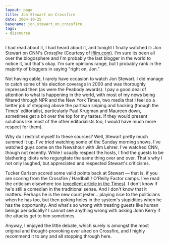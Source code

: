 ```yaml
---
layout: page
title: Jon Stewart on Crossfire
date: 2004-10-25
basename: jon_stewart_on_crossfire
tags:
- discourse
---
```


I had read about it, I had heard about it, and tonight I finally watched it: Jon
Stewart on CNN's _Crossfire_ (Courtesy of <a
href="http://www.ifilm.com/ifilmdetail/2652831">ifilm.com</a>). I'm sure its
been all over the blogosphere and I'm probably the last blogger in the world to
notice it, but that's okay. I'm sure opinions range, but I probably rank in the
majority of bloggers in saying "right on, Jon."

<!--more-->

Not having cable, I rarely have occasion to watch Jon Stewart. I did manage to
catch some of his election coverage in 2000 and was thoroughly impressed then
(as were the Peabody awards). I pay a good deal of attention to what is
happening in the world, with most of my news being filtered through NPR and the
New York Times, two media that I feel do a better job of stepping above the
partisan sniping and hacking (though the Times' editorialist, particularly Paul
Krugman and Maureen down, sometimes get a bit over the top for my tastes. If
they would present solutions like most of the other editorialists too, I would
have much more respect for them).

Why do I restrict myself to these sources? Well, Stewart pretty much summed it
up. I've tried watching some of the Sunday morning shows. I've watched guys come
on the Newshour with Jim Lehrer. I've watched CNN, though not recently. While I
usually respect the hosts, I find the guests to be blathering idiots who
regurgitate the same thing over and over. That's why I not only laughed, but
appreciated and respected Stewart's criticisms.

Tucker Carlson scored some valid points back at Stewart &mdash; that is, if you
are scoring from the Crossfire / Hardball / O'Reilly Factor camps. I've read the
criticism elsewhere too (<a
href="http://www.nytimes.com/2004/10/24/weekinreview/24cave.html">excellent
article in the Times</a>). I don't know if he's still a comedian in the
traditional sense. And I don't know that it matters. Perhaps he is the new court
jester... playing nice to the politicians when he has too, but then poking
holes in the system's stupidities when he has the opportunity. And what's so
wrong with treating guests like human beings periodically? I cannot see anything
wrong with asking John Kerry if the attacks get to him sometimes.

Anyway, I enjoyed the little debate, which surely is amongst the most original
and thought-provoking ever aired on Crossfire, and I highly recommend it to any
and all stopping through here.
